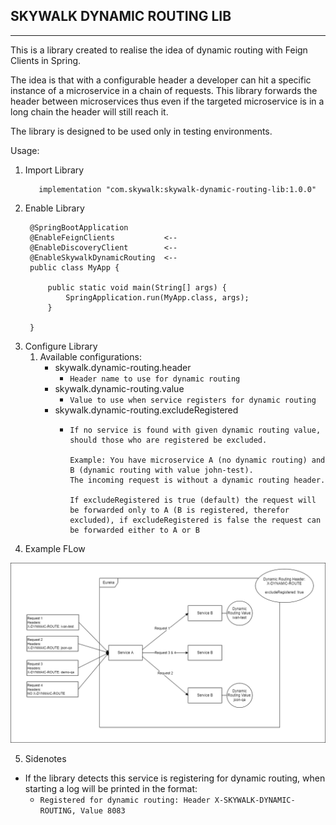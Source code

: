 ## SKYWALK DYNAMIC ROUTING LIB

---

This is a library created to realise the idea of dynamic routing with Feign Clients in Spring.

The idea is that with a configurable header a developer can hit a specific instance of a microservice in a chain of requests.
This library forwards the header between microservices thus even if the targeted microservice is in a long chain the header will still reach it.

The library is designed to be used only in testing environments.

Usage:
1. Import Library
    ```
       implementation "com.skywalk:skywalk-dynamic-routing-lib:1.0.0"
    ```
2. Enable Library
   ```
    @SpringBootApplication
    @EnableFeignClients           <--
    @EnableDiscoveryClient        <--
    @EnableSkywalkDynamicRouting  <--
    public class MyApp {

        public static void main(String[] args) {
            SpringApplication.run(MyApp.class, args);
        }

    }
   ```
3. Configure Library
   1. Available configurations:
      - skywalk.dynamic-routing.header
        - ```Header name to use for dynamic routing```
      - skywalk.dynamic-routing.value
        - ```Value to use when service registers for dynamic routing```
      - skywalk.dynamic-routing.excludeRegistered
        - ```
          If no service is found with given dynamic routing value, should those who are registered be excluded.
          
          Example: You have microservice A (no dynamic routing) and B (dynamic routing with value john-test).
          The incoming request is without a dynamic routing header.
          
          If excludeRegistered is true (default) the request will be forwarded only to A (B is registered, therefor excluded), if excludeRegistered is false the request can be forwarded either to A or B
          ```
4. Example FLow

<img src="./flow_diagram.png"/>

5. Sidenotes
- If the library detects this service is registering for dynamic routing, when starting a log will be printed in the format: 
  - ```Registered for dynamic routing: Header X-SKYWALK-DYNAMIC-ROUTING, Value 8083```